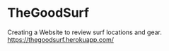 # TheGoodSurf
Creating a Website to review surf locations and gear. 
https://thegoodsurf.herokuapp.com/
